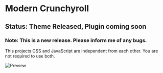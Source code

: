 # Modern Crunchyroll
## Status: Theme Released, Plugin coming soon
### Note: This is a new release. Please inform me of any bugs.
This projects CSS and JavaScript are independent from each other. You are not required to use both.

![Preview](https://github.com/pneumahub/Themes_Plugins/blob/master/Crunchyroll/Modern/Resources/AnimeListPreview.PNG?raw=true)
